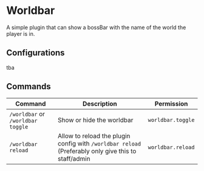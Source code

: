 # Worldbar
A simple plugin that can show a bossBar with the name of the world the player is in.

## Configurations
tba

## Commands
| Command                           | Description                                                                                      | Permission         |
|-----------------------------------|--------------------------------------------------------------------------------------------------|--------------------|
| `/worldbar` or `/worldbar toggle` | Show or hide the worldbar                                                                          | `worldbar.toggle` |
| `/worldbar reload`                | Allow to reload the plugin config with `/worldbar reload` (Preferably only give this to staff/admin | `worldbar.reload`  |
